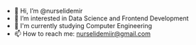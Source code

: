 



- 👋 Hi, I’m @nurselidemir
- 👀 I’m interested in Data Science and Frontend Development
- 🌱 I'm currently studying Computer Engineering
- 📫 How to reach me: nurselidemiir@gmail.com


